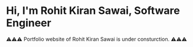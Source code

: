 # Hi, I'm Rohit Kiran Sawai, Software Engineer
⚠⚠⚠ Portfolio website of Rohit Kiran Sawai is under consturction. ⚠⚠⚠
